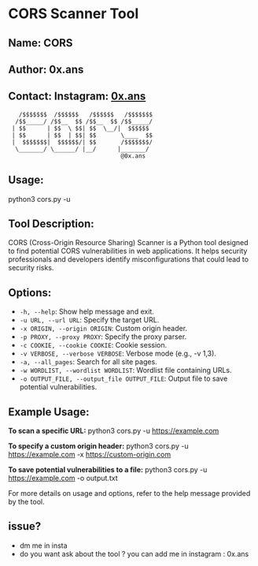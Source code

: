 # CORS Scanner Tool
## Name: CORS
## Author: 0x.ans
## Contact: Instagram: [0x.ans](https://instagram.com/0x.ans)

       /$$$$$$$  /$$$$$$   /$$$$$$   /$$$$$$$
      /$$_____/ /$$__  $$ /$$__  $$ /$$_____/
     | $$      | $$  \ $$| $$  \__/|  $$$$$$
     | $$      | $$  | $$| $$       \____  $$
     |  $$$$$$$|  $$$$$$/| $$       /$$$$$$$/
      \_______/ \______/ |__/      |_______/
                                    @0x.ans

## Usage:
python3 cors.py -u <url>

## Tool Description:
CORS (Cross-Origin Resource Sharing) Scanner is a Python tool designed to find potential CORS vulnerabilities in web applications. It helps security professionals and developers identify misconfigurations that could lead to security risks.

## Options:

- `-h, --help`: Show help message and exit.
- `-u URL, --url URL`: Specify the target URL.
- `-x ORIGIN, --origin ORIGIN`: Custom origin header.
- `-p PROXY, --proxy PROXY`: Specify the proxy parser.
- `-c COOKIE, --cookie COOKIE`: Cookie session.
- `-v VERBOSE, --verbose VERBOSE`: Verbose mode (e.g., -v 1,3).
- `-a, --all_pages`: Search for all site pages.
- `-w WORDLIST, --wordlist WORDLIST`: Wordlist file containing URLs.
- `-o OUTPUT_FILE, --output_file OUTPUT_FILE`: Output file to save potential vulnerabilities.

## Example Usage:

**To scan a specific URL:**
python3 cors.py -u https://example.com

**To specify a custom origin header:**
python3 cors.py -u https://example.com -x https://custom-origin.com

**To save potential vulnerabilities to a file:**
python3 cors.py -u https://example.com -o output.txt

For more details on usage and options, refer to the help message provided by the tool.

## issue?
- dm me in insta
- do you want ask about the tool ? you can add me in instagram : 0x.ans
